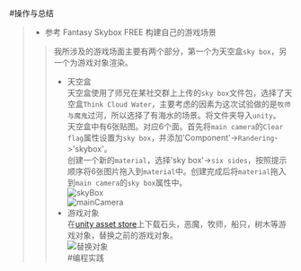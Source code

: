 #操作与总结
>* 参考 Fantasy Skybox FREE 构建自己的游戏场景
>> 我所涉及的游戏场面主要有两个部分，第一个为天空盒`sky box`，另一个为游戏对象渲染。
>>  *  天空盒<br>
>> 天空盒使用了师兄在某社交群上上传的`sky box`文件包，选择了天空盒`Think Cloud Water`，主要考虑的因素为这次试验做的是`牧师与魔鬼`过河，所以选择了有海水的场景。将文件夹导入`unity`。<br>
>> 天空盒中有6张贴图。对应6个面。首先将`main camera`的`Clear flag`属性设置为`sky box`，并添加'Component'->`Randering`->'skybox'。<br>
>> 创建一个新的`material`，选择'sky box'->`six sides`，按照提示顺序将6张图片拖入到`material`中。创建完成后将`material`拖入到`main camera`的`sky box`属性中。<br>
![skyBox](http://imglf6.nosdn.127.net/img/S3F1ejdrdGNrNFVwaVBPZEJwSHVnakZsUWwrYldidFQ2SXpXMGlkOHJvS3ZiSk12UmtBYmNnPT0.png?imageView&thumbnail=500x0&quality=96&stripmeta=0 "skyBox")<br>
![mainCamera](http://imglf5.nosdn.127.net/img/S3F1ejdrdGNrNFVwaVBPZEJwSHVnbU92TlFoWkh4dC95K0JnTk9rcWFZeGpEUkVnZUZTVFN3PT0.png?imageView&thumbnail=500x0&quality=96&stripmeta=0 "mainCamera")<br>
>>* 游戏对象<br>
>> 在[unity asset store](https://assetstore.unity.com/)上下载石头，恶魔，牧师，船只，树木等游戏对象，替换之前的游戏对象。<br>
![替换对象](http://imglf4.nosdn.127.net/img/S3F1ejdrdGNrNFVwaVBPZEJwSHVnalVDVThQVDBUdFZoNDUvT1B5SjViZkRxcVlQc05MMEx3PT0.png?imageView&thumbnail=500x0&quality=96&stripmeta=0 "替换对象")<br>
#编程实践
